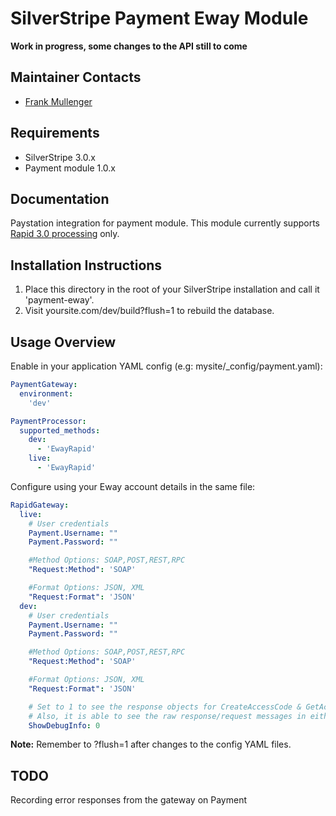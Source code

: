 # SilverStripe Payment Eway Module

**Work in progress, some changes to the API still to come**

## Maintainer Contacts
*  [Frank Mullenger](https://github.com/frankmullenger)

## Requirements
* SilverStripe 3.0.x
* Payment module 1.0.x

## Documentation
Paystation integration for payment module. This module currently supports [Rapid 3.0 processing](http://www.eway.co.nz/developers/api/rapid-3-0) only.

## Installation Instructions
1. Place this directory in the root of your SilverStripe installation and call it 'payment-eway'.
2. Visit yoursite.com/dev/build?flush=1 to rebuild the database.

## Usage Overview
Enable in your application YAML config (e.g: mysite/_config/payment.yaml):

```yaml
PaymentGateway:
  environment:
    'dev'

PaymentProcessor:
  supported_methods:
    dev:
      - 'EwayRapid'
    live:
      - 'EwayRapid'
```
Configure using your Eway account details in the same file:

```yaml
RapidGateway:
  live:
    # User credentials
    Payment.Username: ""
    Payment.Password: ""

    #Method Options: SOAP,POST,REST,RPC
    "Request:Method": 'SOAP'

    #Format Options: JSON, XML
    "Request:Format": 'JSON'
  dev:
    # User credentials
    Payment.Username: ""
    Payment.Password: ""

    #Method Options: SOAP,POST,REST,RPC
    "Request:Method": 'SOAP'

    #Format Options: JSON, XML
    "Request:Format": 'JSON'

    # Set to 1 to see the response objects for CreateAccessCode & GetAccessCodeResult
    # Also, it is able to see the raw response/request messages in either JSON or XML format being sent to the RapidAPI End Point.
    ShowDebugInfo: 0
```

**Note:** Remember to ?flush=1 after changes to the config YAML files.

## TODO

Recording error responses from the gateway on Payment


